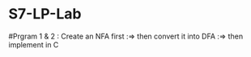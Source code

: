 # S7-LP-Lab
#Prgram 1 & 2 : Create an NFA first :=> then convert it into DFA :=> then implement in C
